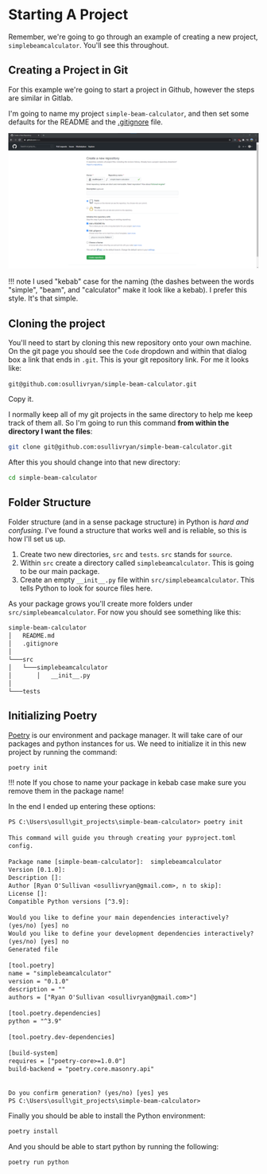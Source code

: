 # Starting A Project

Remember, we're going to go through an example of creating a new project, `simplebeamcalculator`. You'll see this throughout. 


## Creating a Project in Git

For this example we're going to start a project in Github, however the steps are similar in Gitlab. 

I'm going to name my project `simple-beam-calculator`, and then set some defaults for the README and the [.gitignore](https://git-scm.com/docs/gitignore) file.

![git-proj-start](sources/simple-beam-git-setup.png)

!!! note
    I used "kebab" case for the naming (the dashes between the words "simple", "beam", and "calculator" make it look like a kebab). I prefer this style. It's that simple.

## Cloning the project

You'll need to start by cloning this new repository onto your own machine. On the git page you should see the `Code` dropdown and within that dialog box a link that ends in `.git`. This is your git repository link. For me it looks like:

`git@github.com:osullivryan/simple-beam-calculator.git`
 
Copy it.

I normally keep all of my git projects in the same directory to help me keep track of them all. So I'm going to run this command **from within the directory I want the files**:

```bash
git clone git@github.com:osullivryan/simple-beam-calculator.git
```

After this you should change into that new directory:

```bash
cd simple-beam-calculator
```

## Folder Structure

Folder structure (and in a sense package structure) in Python is *hard and confusing*. I've found a structure that works well and is reliable, so this is how I'll set us up.

1. Create two new directories, `src` and `tests`. `src` stands for `source`.
2. Within `src` create a directory called `simplebeamcalculator`. This is going to be our main package. 
3. Create an empty `__init__.py` file within `src/simplebeamcalculator`. This tells Python to look for source files here.

As your package grows you'll create more folders under `src/simplebeamcalculator`. For now you should see something like this:

```
simple-beam-calculator
│   README.md
│   .gitignore    
│
└───src
│   └───simplebeamcalculator
│       │   __init__.py
│   
└───tests
```



## Initializing Poetry

[Poetry](../environment/installing-tools.md) is our environment and package manager. It will take care of our packages and python instances for us. We need to initialize it in this new project by running the command:

```bash
poetry init
```

!!! note
    If you chose to name your package in kebab case make sure you remove them in the package name!

In the end I ended up entering these options:
```
PS C:\Users\osull\git_projects\simple-beam-calculator> poetry init

This command will guide you through creating your pyproject.toml config.

Package name [simple-beam-calculator]:  simplebeamcalculator
Version [0.1.0]:
Description []:
Author [Ryan O'Sullivan <osullivryan@gmail.com>, n to skip]:
License []:
Compatible Python versions [^3.9]:

Would you like to define your main dependencies interactively? (yes/no) [yes] no
Would you like to define your development dependencies interactively? (yes/no) [yes] no
Generated file

[tool.poetry]
name = "simplebeamcalculator"
version = "0.1.0"
description = ""
authors = ["Ryan O'Sullivan <osullivryan@gmail.com>"]

[tool.poetry.dependencies]
python = "^3.9"

[tool.poetry.dev-dependencies]

[build-system]
requires = ["poetry-core>=1.0.0"]
build-backend = "poetry.core.masonry.api"


Do you confirm generation? (yes/no) [yes] yes
PS C:\Users\osull\git_projects\simple-beam-calculator>
```

Finally you should be able to install the Python environment:

```bash
poetry install
```

And you should be able to start python by running the following:

```bash
poetry run python
```
